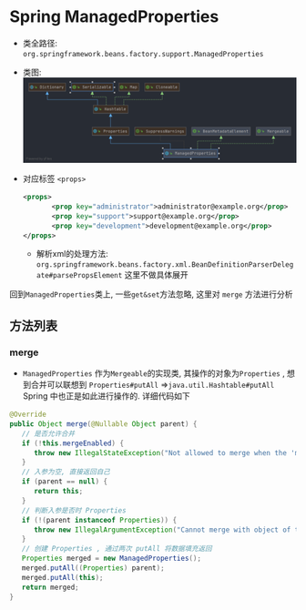 # Spring ManagedProperties
- 类全路径: `org.springframework.beans.factory.support.ManagedProperties`
- 类图: 
    ![ManagedProperties.png](./images/ManagedProperties.png)



- 对应标签 `<props>`

  ```xml
  <props>
         <prop key="administrator">administrator@example.org</prop>
         <prop key="support">support@example.org</prop>
         <prop key="development">development@example.org</prop>
  </props>
  ```

  - 解析xml的处理方法: `org.springframework.beans.factory.xml.BeanDefinitionParserDelegate#parsePropsElement` 这里不做具体展开



回到`ManagedProperties`类上, 一些`get&set`方法忽略, 这里对 `merge` 方法进行分析





##  方法列表



### merge

- `ManagedProperties` 作为`Mergeable`的实现类, 其操作的对象为`Properties` , 想到合并可以联想到 `Properties#putAll` =>`java.util.Hashtable#putAll` Spring 中也正是如此进行操作的. 详细代码如下

```java
@Override
public Object merge(@Nullable Object parent) {
   // 是否允许合并
   if (!this.mergeEnabled) {
      throw new IllegalStateException("Not allowed to merge when the 'mergeEnabled' property is set to 'false'");
   }
   // 入参为空, 直接返回自己
   if (parent == null) {
      return this;
   }
   // 判断入参是否时 Properties
   if (!(parent instanceof Properties)) {
      throw new IllegalArgumentException("Cannot merge with object of type [" + parent.getClass() + "]");
   }
   // 创建 Properties , 通过两次 putAll 将数据填充返回
   Properties merged = new ManagedProperties();
   merged.putAll((Properties) parent);
   merged.putAll(this);
   return merged;
}
```